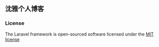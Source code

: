 ## 沈雅个人博客

### License

The Laravel framework is open-sourced software licensed under the [MIT license](http://opensource.org/licenses/MIT)
